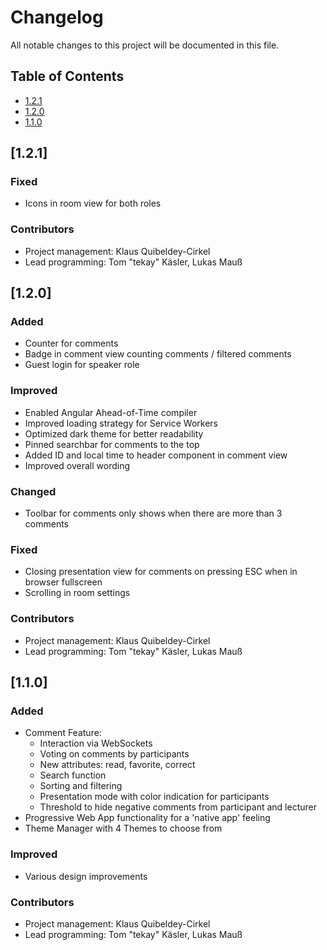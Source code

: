 # Changelog

All notable changes to this project will be documented in this file.

## Table of Contents

- [1.2.1](#121)
- [1.2.0](#120)
- [1.1.0](#110)

## [1.2.1]

### Fixed

- Icons in room view for both roles

### Contributors

- Project management: Klaus Quibeldey-Cirkel
- Lead programming: Tom "tekay" Käsler, Lukas Mauß

## [1.2.0]

### Added

- Counter for comments
- Badge in comment view counting comments / filtered comments
- Guest login for speaker role

### Improved

- Enabled Angular Ahead-of-Time compiler
- Improved loading strategy for Service Workers
- Optimized dark theme for better readability
- Pinned searchbar for comments to the top
- Added ID and local time to header component in comment view
- Improved overall wording

### Changed

- Toolbar for comments only shows when there are more than 3 comments

### Fixed

- Closing presentation view for comments on pressing ESC when in browser fullscreen
- Scrolling in room settings

### Contributors

- Project management: Klaus Quibeldey-Cirkel
- Lead programming: Tom "tekay" Käsler, Lukas Mauß

## [1.1.0]

### Added

- Comment Feature:
  - Interaction via WebSockets
  - Voting on comments by participants
  - New attributes: read, favorite, correct
  - Search function
  - Sorting and filtering
  - Presentation mode with color indication for participants
  - Threshold to hide negative comments from participant and lecturer
- Progressive Web App functionality for a 'native app' feeling
- Theme Manager with 4 Themes to choose from

### Improved

- Various design improvements

### Contributors

- Project management: Klaus Quibeldey-Cirkel
- Lead programming: Tom "tekay" Käsler, Lukas Mauß
